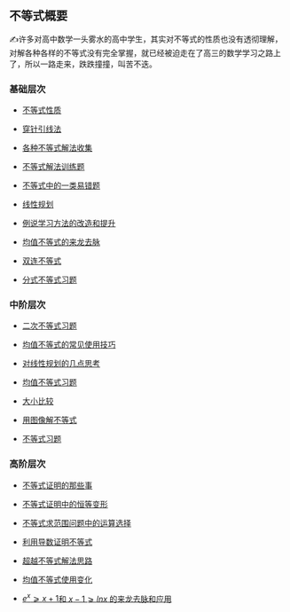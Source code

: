 ##  不等式概要<!-- {docsify-ignore} -->

:writing_hand:许多对高中数学一头雾水的高中学生，其实对不等式的性质也没有透彻理解，对解各种各样的不等式没有完全掌握，就已经被迫走在了高三的数学学习之路上了，所以一路走来，跌跌撞撞，叫苦不迭。

### 基础层次

*  <a  href="https://www.cnblogs.com/wanghai0666/p/12587035.html"  target="_blank">不等式性质</a> 

*  <a  href=" https://www.cnblogs.com/wanghai0666/p/9429436.html "  target="_blank" >穿针引线法</a> 

*  <a  href=" https://www.cnblogs.com/wanghai0666/p/9313457.html "  target="_blank" >各种不等式解法收集 </a>  

*  <a  href="https://www.cnblogs.com/wanghai0666/p/10735557.html "  target="_blank">不等式解法训练题</a>

*  <a  href=" http://www.cnblogs.com/wanghai0666/p/5755632.html"  target="_blank" >不等式中的一类易错题 </a>  

*  <a  href="https://www.cnblogs.com/wanghai0666/p/9608814.html  "  target="_blank" >线性规划</a> 

*  <a  href=" https://www.cnblogs.com/wanghai0666/p/9759089.html "  target="_blank" >例说学习方法的改造和提升</a> 

*  <a  href=" https://www.cnblogs.com/wanghai0666/p/9613222.html "  target="_blank" >均值不等式的来龙去脉 </a>

*  <a  href="https://www.cnblogs.com/wanghai0666/p/11332530.html "  target="_blank">双连不等式</a>

*  <a  href=" https://www.cnblogs.com/wanghai0666/p/7364526.html "  target="_blank" >分式不等式习题</a>

### 中阶层次

* <a   href="https://www.cnblogs.com/wanghai0666/p/11416216.html "  target="_blank">二次不等式习题</a>

* <a   href="https://www.cnblogs.com/wanghai0666/p/9313519.html  "  target="_blank" >均值不等式的常见使用技巧</a>

* <a   href="https://www.cnblogs.com/wanghai0666/p/6558203.html  "  target="_blank" >对线性规划的几点思考 </a> 

* <a   href=" https://www.cnblogs.com/wanghai0666/p/9613235.html "  target="_blank" >均值不等式习题 </a>  

* <a   href="https://www.cnblogs.com/wanghai0666/p/9977440.html  "  target="_blank" >大小比较</a> 

* <a   href="https://www.cnblogs.com/wanghai0666/p/8668039.html  "  target="_blank" >用图像解不等式</a>  

* <a   href=" https://www.cnblogs.com/wanghai0666/p/7350948.html "  target="_blank" >不等式习题</a>

### 高阶层次

* <a   href=" https://www.cnblogs.com/wanghai0666/p/8845923.html "  target="_blank" >不等式证明的那些事 </a>

* [不等式证明中的恒等变形](https://www.cnblogs.com/wanghai0666/p/14755704.html)

* [不等式求范围问题中的运算选择](https://www.cnblogs.com/wanghai0666/p/16227196.html)

* <a   href=" https://www.cnblogs.com/wanghai0666/p/6100316.html "  target="_blank" >利用导数证明不等式 </a>

* <a   href="https://www.cnblogs.com/wanghai0666/p/11610828.html"  target="_blank">超越不等式解法思路</a> 

* <a   href="https://www.cnblogs.com/wanghai0666/p/10614079.html "  target="_blank">均值不等式使用变化</a> 

* [$e^x⩾x+1$和 $x−1⩾lnx$ 的来龙去脉和应用](https://www.cnblogs.com/wanghai0666/p/16217610.html) 
